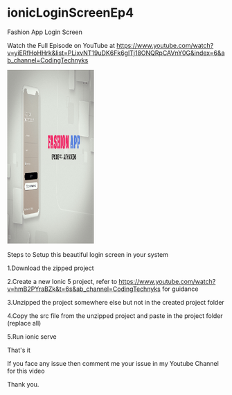 # ionicLoginScreenEp4
Fashion App Login Screen

Watch the Full Episode on YouTube at https://www.youtube.com/watch?v=yiERfHoHHrk&list=PLixvNT19uDK6Fk6glTj18ONQRpCAVnY0G&index=6&ab_channel=CodingTechnyks

<img src="https://github.com/Nykz/ionicLoginScreenEp4/blob/main/LOGIN4%20THUMBNAIL-min.png" width="200" height="400" />

Steps to Setup this beautiful login screen in your system

1.Download the zipped project

2.Create a new Ionic 5 project, refer to https://www.youtube.com/watch?v=hmB2PYraBZk&t=6s&ab_channel=CodingTechnyks for guidance

3.Unzipped the project somewhere else but not in the created project folder

4.Copy the src file from the unzipped project and paste in the project folder (replace all)

5.Run ionic serve

That's it

If you face any issue then comment me your issue in my Youtube Channel for this video

Thank you.
